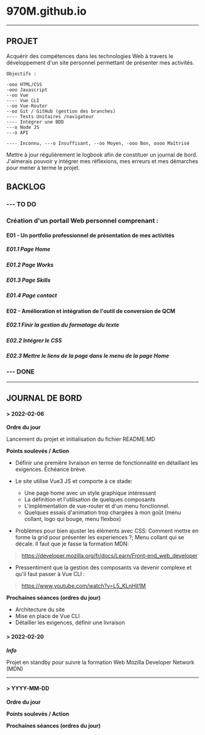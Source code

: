 # 970M.github.io

---

## PROJET

Acquérir des compétences dans les technologies Web à travers le développement d'un site personnel permettant de présenter mes activités.

    Objectifs :

    -ooo HTML/CSS
    -ooo Javascript
    --oo Vue
    ---- Vue CLI
    --oo Vue-Router
    --oo Git / GitHub (gestion des branches)
    ---- Tests Unitaires /navigateur
    ---- Intégrer une BDD
    ---o Node JS
    ---o API

    ---- Inconnu, ---o Insuffisant, --oo Moyen, -ooo Bon, oooo Maîtrisé

Mettre à jour régulièrement le logbook afin de constituer un journal de bord. J'aimerais pouvoir y intégrer mes réflexions, mes erreurs et mes démarches pour mener à terme le projet.

## BACKLOG

### --- TO DO

### Création d'un portail Web personnel comprenant :

#### E01 - Un portfolio professionnel de présentation de mes activités

##### E01.1 Page Home

##### E01.2 Page Works

##### E01.3 Page Skills

##### E01.4 Page contact

#### E02 - Amélioration et intégration de l'outil de conversion de QCM

##### E02.1 Finir la gestion du formatage du texte

##### E02.2 Intégrer le CSS

##### E02.3 Mettre le liens de la page dans le menu de la page Home

### --- DONE

---

## JOURNAL DE BORD

#### > 2022-02-06

**Ordre du jour**

Lancement du projet et initialisation du fichier README.MD

**Points soulevés / Action**

-   Définir une première livraison en terme de fonctionnalité en détaillant les exigences. Échéance brève.

-   Le site utilise Vue3 JS et comporte à ce stade:

    -   Une page home avec un style graphique intéressant
    -   La définition et l'utilisation de quelques composants
    -   L'implémentation de vue-router et d'un menu fonctionnel.
    -   Quelques essais d'animation trop chargées à mon goût (menu collant, logo qui bouge, menu flexbox)

-   Problèmes pour bien ajuster les éléments avec CSS: Comment mettre en forme la grid pour présenter les experiences ?; Menu collant qui se décale. Il faut que je fasse la formation MDN:

> https://developer.mozilla.org/fr/docs/Learn/Front-end_web_developer

-   Pressentiment que la gestion des composants va devenir complexe et qu'il faut passer à Vue CLI :

> https://www.youtube.com/watch?v=L5_KLnHjt1M

**Prochaines séances (ordres du jour)**

-   Architecture du site
-   Mise en place de Vue CLI
-   Détailler les exigences, définir une livraison

#### > 2022-02-20

**_Info_**

Projet en standby pour suivre la formation Web Mozilla Developer Network (MDN)

---

#### > YYYY-MM-DD

**Ordre du jour**

**Points soulevés / Action**

**Prochaines séances (ordres du jour)**

